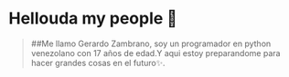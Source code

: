 # Hellouda my people 🐤

>##Me llamo Gerardo Zambrano, soy un programador en python venezolano con 17 años de edad.Y aqui estoy preparandome para hacer grandes cosas en el futuro✨.

<!--
**edgarr23/edgarr23** is a ✨ _special_ ✨ repository because its `README.md` (this file) appears on your GitHub profile.

Here are some ideas to get you started:

- 🔭 I’m currently working on ...
- 🌱 I’m currently learning ...
- 👯 I’m looking to collaborate on ...
- 🤔 I’m looking for help with ...
- 💬 Ask me about ...
- 📫 How to reach me: ...
- 😄 Pronouns: ...
- ⚡ Fun fact: ...
-->
